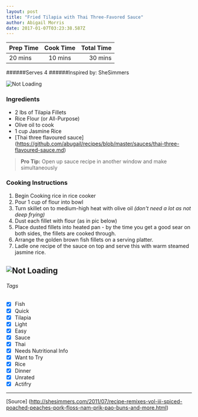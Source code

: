 ```yaml
---
layout: post
title: "Fried Tilapia with Thai Three-Favored Sauce"
author: Abigail Morris
date: 2017-01-07T03:23:38.587Z
---
```


| Prep Time  | Cook Time    | Total Time  |
| ---------- |:------------:| -----------:|
| 20 mins    | 10 mins      | 30 mins     |

######Serves 4
######Inspired by: SheSimmers

![Not Loading](http://i.imgur.com/ok0IZMpl.jpg)

### Ingredients

* 2 lbs of Tilapia Fillets
* Rice Flour (or All-Purpose)
* Olive oil to cook
* 1 cup Jasmine Rice
* [Thai three flavoured sauce] (https://github.com/abugail/recipes/blob/master/sauces/thai-three-flavoured-sauce.md)

> **Pro Tip:** Open up sauce recipe in another window and make simultaneously

### Cooking Instructions

1. Begin Cooking rice in rice cooker
2. Pour 1 cup of flour into bowl
3. Turn skillet on to medium-high heat with olive oil *(don't need a lot as not deep frying)*
4. Dust each fillet with flour (as in pic below)
5. Place dusted fillets into heated pan - by the time you get a good sear on both sides, the fillets are cooked through.
6. Arrange the golden brown fish fillets on a serving platter. 
7. Ladle one recipe of the sauce on top and serve this with warm steamed jasmine rice.

![Not Loading](http://i.imgur.com/VNMPhXlm.jpg)
---

###### Tags
- [x] Fish
- [x] Quick
- [x] Tilapia
- [x] Light
- [x] Easy
- [x] Sauce
- [x] Thai
- [x] Needs Nutritional Info
- [x] Want to Try
- [x] Rice
- [x] Dinner
- [x] Unrated
- [x] Actifry

---

[Source] (http://shesimmers.com/2011/07/recipe-remixes-vol-iii-spiced-poached-peaches-pork-floss-nam-prik-pao-buns-and-more.html)
